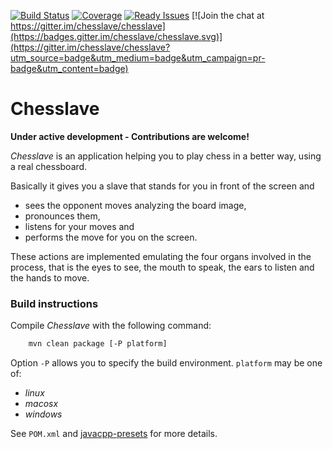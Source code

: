[![Build Status](https://travis-ci.org/chesslave/chesslave.png)](https://travis-ci.org/chesslave/chesslave)
[![Coverage](https://img.shields.io/codecov/c/github/chesslave/chesslave.svg?maxAge=600)](https://codecov.io/gh/chesslave/chesslave)
[![Ready Issues](https://badge.waffle.io/chesslave/chesslave.svg?label=ready&title=ready)](http://waffle.io/chesslave/chesslave)
[![Join the chat at https://gitter.im/chesslave/chesslave](https://badges.gitter.im/chesslave/chesslave.svg)](https://gitter.im/chesslave/chesslave?utm_source=badge&utm_medium=badge&utm_campaign=pr-badge&utm_content=badge)

# Chesslave

**Under active development - Contributions are welcome!**

_Chesslave_ is an application helping you to play chess in a better way, using a real chessboard.

Basically it gives you a slave that stands for you in front of the screen and
 * sees the opponent moves analyzing the board image,
 * pronounces them,
 * listens for your moves and
 * performs the move for you on the screen.

These actions are implemented emulating the four organs involved in the process, that is the eyes to see, the mouth to speak, the ears to listen and the hands to move.

### Build instructions

Compile _Chesslave_ with the following command:
```bash
    mvn clean package [-P platform]
```
Option `-P` allows you to specify the build environment. `platform` may be one of:
 * _linux_
 * _macosx_
 * _windows_

See `POM.xml` and [javacpp-presets](https://github.com/bytedeco/javacpp-presets) for more details.
